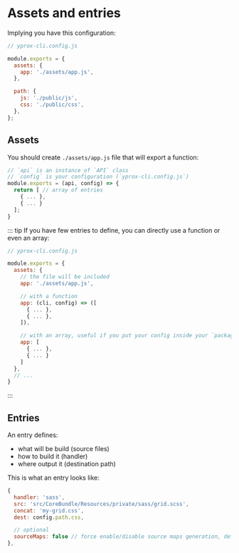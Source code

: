 # Assets and entries

Implying you have this configuration:

```js
// yprox-cli.config.js

module.exports = {
  assets: {
    app: './assets/app.js',
  },

  path: {
    js: './public/js',
    css: './public/css',
  },
};
```

## Assets

You should create `./assets/app.js` file that will export a function:

```js
// `api` is an instance of `API` class
// `config` is your configuration (`yprox-cli.config.js`)
module.exports = (api, config) => {
  return [ // array of entries
    { ... },
    { ... }
  ];
}
```

::: tip
If you have few entries to define, you can directly use a function or even an array:

```js
// yprox-cli.config.js

module.exports = {
  assets: {
    // the file will be included
    app: './assets/app.js',

    // with a function
    app: (cli, config) => ([
      { ... },
      { ... },
    ]),

    // with an array, useful if you put your config inside your `package.json`
    app: [
      { ... },
      { ... }
    ]
  },
  // ...
}
```

:::

## Entries

An entry defines:

- what will be build (source files)
- how to build it (handler)
- where output it (destination path)

This is what an entry looks like:

```js
{
  handler: 'sass',
  src: 'src/CoreBundle/Resources/private/sass/grid.scss',
  concat: 'my-grid.css',
  dest: config.path.css,

  // optional
  sourceMaps: false // force enable/disable source maps generation, default to `api.isProduction()`
},
```
